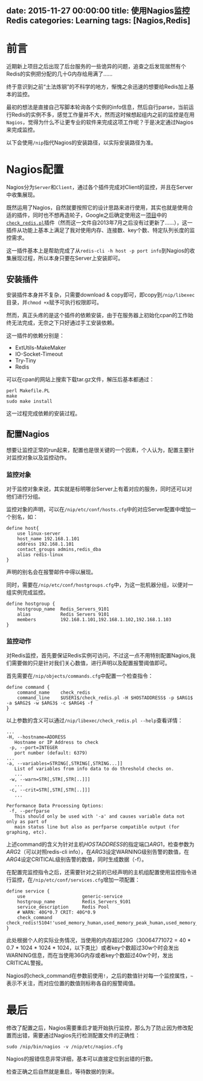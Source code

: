 date: 2015-11-27 00:00:00
title: 使用Nagios监控Redis
categories: Learning
tags: [Nagios,Redis]
---

# 前言

近期新上项目之后出现了后台服务的一些诡异的问题，追查之后发现居然有个Redis的实例把分配的几十G内存给用满了……

终于意识到之前“土法炼钢”的不科学的地方，惭愧之余迅速的想要给Redis加上基本的监控。

最初的想法是直接自己写脚本轮询各个实例的info信息，然后自行parse，当前运行Redis的实例不多，感觉工作量并不大，然而这时候想起组内之前的监控是在用`Nagios`，觉得为什么不让更专业的软件来完成这项工作呢？于是决定通过Nagios来完成监控。

以下会使用`/nip`指代Nagios的安装路径，以实际安装路径为准。

# Nagios配置

Nagios分为`Server`和`Client`，通过各个插件完成对Client的监控，并且在Server中收集展现。

既然运用了Nagios，自然就要按照它的设计思路来进行使用，其实也就是使用合适的插件，同时也不想再造轮子，Google之后确定使用这一[项目][1]中的[`check_redis.pl`][2]插件（然而这一文件自2013年7月之后没有过更新了……），这一插件从功能上基本上满足了我对使用内存、连接数、key个数、特定队列长度的监控需求。

这一插件基本上是帮助完成了从`redis-cli -h host -p port info`到Nagios的收集展现过程，所以本身只要在Server上安装即可。

## 安装插件

安装插件本身并不复杂，只需要download & copy即可，即copy到`/nip/libexec`目录，并`chmod +x`赋予可执行权限即可。

然而，真正头疼的是这个插件的依赖安装，由于在服务器上初始化cpan的工作始终无法完成，无奈之下只好通过手工安装依赖。

这一插件的依赖分别是：

+ ExtUtils-MakeMaker
+ IO-Socket-Timeout
+ Try-Tiny
+ Redis

可以在cpan的网站上搜索下载tar.gz文件，解压后基本都通过：

```
perl Makefile.PL
make
sudo make install
```

这一过程完成依赖的安装过程。

## 配置Nagios

想要让监控正常的run起来，配置也是很关键的一个因素，个人认为，配置主要针对监控对象以及监控动作。

### 监控对象

对于监控对象来说，其实就是标明哪台Server上有着对应的服务，同时还可以对他们进行分组。

监控对象的声明，可以在`/nip/etc/conf/hosts.cfg`中的对应Server配置中增加一个别名，如：

```
define host{
    use linux-server
    host_name 192.168.1.101
    address 192.168.1.101
    contact_groups admins,redis_dba
    alias redis-linux
}
```

声明的别名会在报警邮件中得以展现。

同时，需要在`/nip/etc/conf/hostgroups.cfg`中，为这一批机器分组，以便对一组实例完成监控。

```
define hostgroup {
    hostgroup_name  Redis_Servers_9101
    alias           Redis Servers 9101
    members         192.168.1.101,192.168.1.102,192.168.1.103
}
```

### 监控动作

对Redis监控，首先要保证Redis实例可访问，不过这一点不用特别配置Nagios,我们需要做的只是针对我们关心数值，进行声明以及配置报警阈值即可。

首先需要在`/nip/objects/commands.cfg`中配置一个检查指令：

```
define command {
    command_name    check_redis
    command_line    $USER1$/check_redis.pl -H $HOSTADDRESS$ -p $ARG1$ -a $ARG2$ -w $ARG3$ -c $ARG4$ -f
}
```

以上参数的含义可以通过`/nip/libexec/check_redis.pl --help`查看详情：

```
...
-H, --hostname=ADDRESS
   Hostname or IP Address to check
 -p, --port=INTEGER
   port number (default: 6379)
...
-a, --variables=STRING[,STRING[,STRING...]]
   List of variables from info data to do threshold checks on.
   ...
 -w, --warn=STR[,STR[,STR[..]]]
   ...
 -c, --crit=STR[,STR[,STR[..]]]
   ...

Performance Data Processing Options:
 -f, --perfparse
   This should only be used with '-a' and causes variable data not only as part of
   main status line but also as perfparse compatible output (for graphing, etc).
```

上述command的含义为针对主机$HOSTADDRESS$的指定端口$ARG1$，检查参数为$ARG2$（可以对照redis-cli info），在$ARG3$设定WARNING级别告警的数值，在$ARG4$设定CRITICAL级别告警的数值，同时生成数据（-f）。

在配置完监控指令之后，还需要针对之前的已经声明的主机组配置使用监控指令进行监控，在`/nip/etc/conf/services.cfg`增加一项配置：

```
define service {
    use                     generic-service
    hostgroup_name          Redis_Servers_9101
    service_description     Redis Pool
    # WARN: 40G*0.7 CRIT: 40G*0.9
    check_command           check_redis!5104!'used_memory_human,used_memory_peak_human,used_memory_rss,total_keys'!~,~,30064771072,300000!~,~,38654705664,400000
}
```
此处根据个人的实际业务情况，当使用的内存超过28G（30064771072 = 40 * 0.7 * 1024 * 1024 * 1024，以下类比）或者key个数超过30w个时会发出WARNING信息，而在当使用36G内存或者key个数超过40w个时，发出CRITICAL警报。

Nagios的check_command在参数前使用`!`，之后的数值针对每一个监控属性，`~`表示不关注，而对应位置的数值则标称各自的报警阈值。

# 最后

修改了配置之后，Nagios需要重启才能开始执行监控，那么为了防止因为修改配置而出错，需要通过Nagios先行检测配置文件的正确性：

```
sudo /nip/bin/nagios -v /nip/etc/nagios.cfg
```

Nagios的报错信息非常详细，基本可以直接定位到出错的行数。

检查正确之后自然就是重启，等待数据的到来。

[1]: https://github.com/willixix/WL-NagiosPlugins
[2]: https://github.com/willixix/WL-NagiosPlugins/blob/master/check_redis.pl
